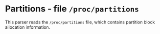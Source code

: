 Partitions - file ``/proc/partitions``
======================================

This parser reads the ``/proc/partitions`` file, which contains
partition block allocation information.